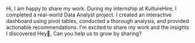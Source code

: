 Hi, I am happy to share my work. During my internship at KultureHire, I completed a real-world Data Analyst project. I created an interactive dashboard using pivot tables, conducted a thorough analysis, and provided actionable recommendations. I'm excited to share my work and the insights I discovered
Hey👋, Can you help us to grow by sharing?
